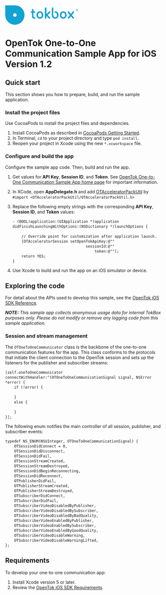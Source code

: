![logo](../tokbox-logo.png)

# OpenTok One-to-One Communication Sample App for iOS<br/>Version 1.2

## Quick start

This section shows you how to prepare, build, and run the sample application.

### Install the project files

Use CocoaPods to install the project files and dependencies.

1. Install CocoaPods as described in [CocoaPods Getting Started](https://guides.cocoapods.org/using/getting-started.html#getting-started).
1. In Terminal, `cd` to your project directory and type `pod install`.
1. Reopen your project in Xcode using the new `*.xcworkspace` file.

### Configure and build the app

Configure the sample app code. Then, build and run the app.

1. Get values for **API Key**, **Session ID**, and **Token**. See [OpenTok One-to-One Communication Sample App home page](../README.md) for important information.

1. In XCode, open **AppDelegate.h** and add [OTAcceleratorPackUtil](https://cocoapods.org/pods/OTAcceleratorPackUtil) by `#import <OTAcceleratorPackUtil/OTAcceleratorPackUtil.h>`

1. Replace the following empty strings with the corresponding **API Key**, **Session ID**, and **Token** values:

    ```objc
    - (BOOL)application:(UIApplication *)application didFinishLaunchingWithOptions:(NSDictionary *)launchOptions {

        // Override point for customization after application launch.    
        [OTAcceleratorSession setOpenTokApiKey:@""
                                     sessionId:@""
                                         token:@""];
        return YES;
    }
    ```

1. Use Xcode to build and run the app on an iOS simulator or device.

## Exploring the code

For detail about the APIs used to develop this sample, see the [OpenTok iOS SDK Reference](https://tokbox.com/developer/sdks/ios/reference/).

_**NOTE:** This sample app collects anonymous usage data for internal TokBox purposes only. Please do not modify or remove any logging code from this sample application._

### Session and stream management

The `OTOneToOneCommunicator` class is the backbone of the one-to-one communication features for the app. This class conforms to the protocols that initiate the client connection to the OpenTok session and sets up the listeners for the publisher and subscriber streams:

```objc
[self.oneToOneCommunicator connectWithHandler:^(OTOneToOneCommunicationSignal signal, NSError *error) {
    if (!error) {
        
    }
    else {
        
    }
}];
```

The following enum notifies the main controller of all session, publisher, and subscriber events:

```objc
typedef NS_ENUM(NSUInteger, OTOneToOneCommunicationSignal) {
    OTSessionDidConnect = 0,
    OTSessionDidDisconnect,
    OTSessionDidFail,
    OTSessionStreamCreated,
    OTSessionStreamDestroyed,
    OTSessionDidBeginReconnecting,
    OTSessionDidReconnect,
    OTPublisherDidFail,
    OTPublisherStreamCreated,
    OTPublisherStreamDestroyed,
    OTSubscriberDidConnect,
    OTSubscriberDidFail,
    OTSubscriberVideoDisabledByPublisher,
    OTSubscriberVideoDisabledBySubscriber,
    OTSubscriberVideoDisabledByBadQuality,
    OTSubscriberVideoEnabledByPublisher,
    OTSubscriberVideoEnabledBySubscriber,
    OTSubscriberVideoEnabledByGoodQuality,
    OTSubscriberVideoDisableWarning,
    OTSubscriberVideoDisableWarningLifted,
};
```
## Requirements

To develop your one-to-one communication app:

1. Install Xcode version 5 or later.
2. Review the [OpenTok iOS SDK Requirements](https://tokbox.com/developer/sdks/ios/).
